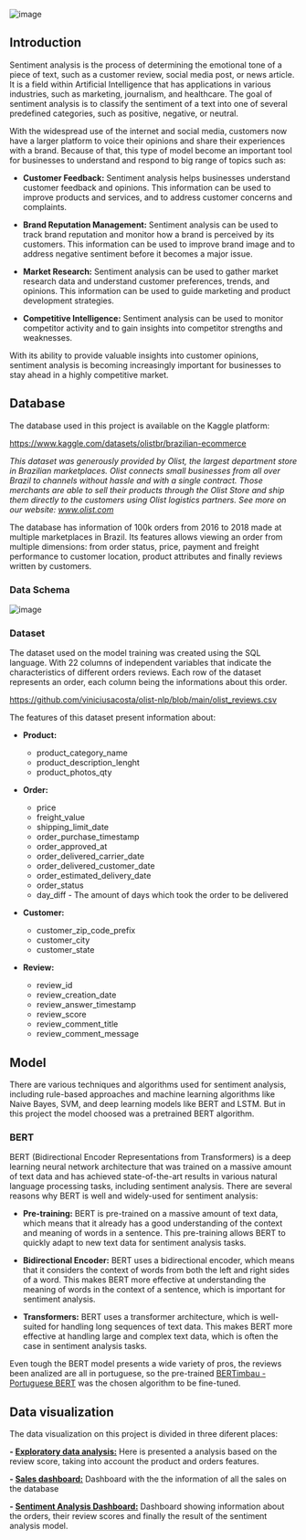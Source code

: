 ![image](https://user-images.githubusercontent.com/91922356/217281133-4b75ff9f-5d04-4eb4-ba26-a7dfdd223190.png)


## **Introduction**
Sentiment analysis is the process of determining the emotional tone of a piece of text, such as a customer review, social media post, or news article. It is a field within Artificial Intelligence that has applications in various industries, such as marketing, journalism, and healthcare. The goal of sentiment analysis is to classify the sentiment of a text into one of several predefined categories, such as positive, negative, or neutral. 

With the widespread use of the internet and social media, customers now have a larger platform to voice their opinions and share their experiences with a brand. Because of that, this type of model become an important tool for businesses to understand and respond to big range of topics such as: 

- **Customer Feedback:** Sentiment analysis helps businesses understand customer feedback and opinions. This information can be used to improve products and services, and to address customer concerns and complaints.

- **Brand Reputation Management:** Sentiment analysis can be used to track brand reputation and monitor how a brand is perceived by its customers. This information can be used to improve brand image and to address negative sentiment before it becomes a major issue.

- **Market Research:** Sentiment analysis can be used to gather market research data and understand customer preferences, trends, and opinions. This information can be used to guide marketing and product development strategies.

- **Competitive Intelligence:** Sentiment analysis can be used to monitor competitor activity and to gain insights into competitor strengths and weaknesses.

With its ability to provide valuable insights into customer opinions, sentiment analysis is becoming increasingly important for businesses to stay ahead in a highly competitive market.

## **Database**
The database used in this project is available on the Kaggle platform:

https://www.kaggle.com/datasets/olistbr/brazilian-ecommerce

*This dataset was generously provided by Olist, the largest department store in Brazilian marketplaces. Olist connects small businesses from all over Brazil to channels without hassle and with a single contract. Those merchants are able to sell their products through the Olist Store and ship them directly to the customers using Olist logistics partners. See more on our website: www.olist.com*

The database has information of 100k orders from 2016 to 2018 made at multiple marketplaces in Brazil. Its features allows viewing an order from multiple dimensions: from order status, price, payment and freight performance to customer location, product attributes and finally reviews written by customers. 

### **Data Schema** 
![image](https://user-images.githubusercontent.com/91922356/217290625-1d47e8e8-3a4b-4485-b2ac-f61cc4ca35b2.png)         
        
### **Dataset**

The dataset used on the model training was created using the SQL language. With 22 columns of independent variables that indicate the characteristics of different orders reviews. Each row of the dataset represents an order, each column being the informations about this order.

https://github.com/viniciusacosta/olist-nlp/blob/main/olist_reviews.csv

The features of this dataset present information about:

- **Product:**
  - product_category_name
  - product_description_lenght
  - product_photos_qty

- **Order:**
  - price
  - freight_value 
  - shipping_limit_date
  - order_purchase_timestamp
  - order_approved_at
  - order_delivered_carrier_date
  - order_delivered_customer_date
  - order_estimated_delivery_date
  - order_status
  - day_diff - The amount of days which took the order to be delivered 
   
- **Customer:**
  - customer_zip_code_prefix
  - customer_city
  - customer_state 
  
- **Review:**
  - review_id
  - review_creation_date
  - review_answer_timestamp
  - review_score
  - review_comment_title
  - review_comment_message

## **Model**

There are various techniques and algorithms used for sentiment analysis, including rule-based approaches and machine learning algorithms like Naive Bayes, SVM, and deep learning models like BERT and LSTM. But in this project the model choosed was a pretrained BERT algorithm.

### **BERT**

BERT (Bidirectional Encoder Representations from Transformers) is a deep learning neural network architecture that was trained on a massive amount of text data and has achieved state-of-the-art results in various natural language processing tasks, including sentiment analysis. There are several reasons why BERT is well and widely-used for sentiment analysis:

- **Pre-training:** BERT is pre-trained on a massive amount of text data, which means that it already has a good understanding of the context and meaning of words in a sentence. This pre-training allows BERT to quickly adapt to new text data for sentiment analysis tasks.

- **Bidirectional Encoder:** BERT uses a bidirectional encoder, which means that it considers the context of words from both the left and right sides of a word. This makes BERT more effective at understanding the meaning of words in the context of a sentence, which is important for sentiment analysis.

- **Transformers:** BERT uses a transformer architecture, which is well-suited for handling long sequences of text data. This makes BERT more effective at handling large and complex text data, which is often the case in sentiment analysis tasks.

Even tough the BERT model presents a wide variety of pros, the reviews been analized are all in portuguese, so the pre-trained [BERTimbau - Portuguese BERT](https://github.com/neuralmind-ai/portuguese-bert) was the chosen algorithm to be fine-tuned.

## **Data visualization**

The data visualization on this project is divided in three diferent places:

**- [Exploratory data analysis:](https://github.com/viniciusacosta/olist-nlp/blob/main/data_preparation_eda.ipynb)** Here is presented a analysis based on the review score, taking into account the product and orders features.

**- [Sales dashboard:](https://public.tableau.com/app/profile/vinicius.de.andrade.costa/viz/Sales_Dashboard_16645471881110/Painel1?publish=yes)** Dashboard with the the information of all the sales on the database 

**- [Sentiment Analysis Dashboard:](https://public.tableau.com/app/profile/vinicius.de.andrade.costa/viz/SentimentAnalysis_16756900808250/sentiment_analysis)** Dashboard showing information about the orders, their review scores and finally the result of the sentiment analysis model.
